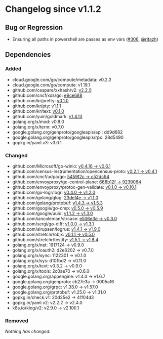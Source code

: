 # Changelog since v1.1.2

## Bug or Regression

- Ensuring all paths in powershell are passes as env vars ([#306](https://github.com/kubernetes-csi/csi-proxy/pull/306), [@ritazh](https://github.com/ritazh))

## Dependencies

### Added
- cloud.google.com/go/compute/metadata: v0.2.3
- cloud.google.com/go/compute: v1.19.1
- github.com/cespare/xxhash/v2: [v2.2.0](https://github.com/cespare/xxhash/v2/tree/v2.2.0)
- github.com/cncf/xds/go: [e9ce688](https://github.com/cncf/xds/go/tree/e9ce688)
- github.com/kr/pretty: [v0.1.0](https://github.com/kr/pretty/tree/v0.1.0)
- github.com/kr/pty: [v1.1.1](https://github.com/kr/pty/tree/v1.1.1)
- github.com/kr/text: [v0.1.0](https://github.com/kr/text/tree/v0.1.0)
- github.com/yuin/goldmark: [v1.4.13](https://github.com/yuin/goldmark/tree/v1.4.13)
- golang.org/x/mod: v0.8.0
- golang.org/x/term: v0.7.0
- google.golang.org/genproto/googleapis/api: dd9d682
- google.golang.org/genproto/googleapis/rpc: 28d5490
- gopkg.in/yaml.v3: v3.0.1

### Changed
- github.com/Microsoft/go-winio: [v0.4.16 → v0.6.1](https://github.com/Microsoft/go-winio/compare/v0.4.16...v0.6.1)
- github.com/census-instrumentation/opencensus-proto: [v0.2.1 → v0.4.1](https://github.com/census-instrumentation/opencensus-proto/compare/v0.2.1...v0.4.1)
- github.com/cncf/udpa/go: [5459f2c → c52dc94](https://github.com/cncf/udpa/go/compare/5459f2c...c52dc94)
- github.com/envoyproxy/go-control-plane: [668b12f → 9239064](https://github.com/envoyproxy/go-control-plane/compare/668b12f...9239064)
- github.com/envoyproxy/protoc-gen-validate: [v0.1.0 → v0.10.1](https://github.com/envoyproxy/protoc-gen-validate/compare/v0.1.0...v0.10.1)
- github.com/go-logr/logr: [v0.4.0 → v1.2.0](https://github.com/go-logr/logr/compare/v0.4.0...v1.2.0)
- github.com/golang/glog: [23def4e → v1.1.0](https://github.com/golang/glog/compare/23def4e...v1.1.0)
- github.com/golang/protobuf: [v1.4.3 → v1.5.3](https://github.com/golang/protobuf/compare/v1.4.3...v1.5.3)
- github.com/google/go-cmp: [v0.5.0 → v0.5.9](https://github.com/google/go-cmp/compare/v0.5.0...v0.5.9)
- github.com/google/uuid: [v1.1.2 → v1.3.0](https://github.com/google/uuid/compare/v1.1.2...v1.3.0)
- github.com/iancoleman/strcase: [e506e3e → v0.3.0](https://github.com/iancoleman/strcase/compare/e506e3e...v0.3.0)
- github.com/sergi/go-diff: [v1.0.0 → v1.3.1](https://github.com/sergi/go-diff/compare/v1.0.0...v1.3.1)
- github.com/sirupsen/logrus: [v1.4.1 → v1.9.0](https://github.com/sirupsen/logrus/compare/v1.4.1...v1.9.0)
- github.com/stretchr/objx: [v0.1.1 → v0.5.0](https://github.com/stretchr/objx/compare/v0.1.1...v0.5.0)
- github.com/stretchr/testify: [v1.5.1 → v1.8.4](https://github.com/stretchr/testify/compare/v1.5.1...v1.8.4)
- golang.org/x/net: 1617124 → v0.9.0
- golang.org/x/oauth2: d2e6202 → v0.7.0
- golang.org/x/sync: 1122301 → v0.1.0
- golang.org/x/sys: d101bd2 → v0.11.0
- golang.org/x/text: v0.3.2 → v0.9.0
- golang.org/x/tools: 2c0ae70 → v0.6.0
- google.golang.org/appengine: v1.4.0 → v1.6.7
- google.golang.org/genproto: cb27e3a → 0005af6
- google.golang.org/grpc: v1.38.0 → v1.57.0
- google.golang.org/protobuf: v1.25.0 → v1.31.0
- gopkg.in/check.v1: 20d25e2 → 41f04d3
- gopkg.in/yaml.v2: v2.2.2 → v2.4.0
- k8s.io/klog/v2: v2.9.0 → v2.100.1

### Removed
_Nothing has changed._

